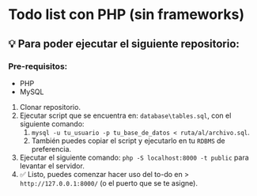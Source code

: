 # Todo list con PHP (sin frameworks)

## 💡 Para poder ejecutar el siguiente repositorio:

### Pre-requisitos:
- PHP
- MySQL

1. Clonar repositorio.
2. Ejecutar script que se encuentra en: `database\tables.sql`, con el siguiente comando:
   1. `mysql -u tu_usuario -p tu_base_de_datos < ruta/al/archivo.sql`.
   2. También puedes copiar el script y ejecutarlo en tu `RDBMS` de preferencia.
3. Ejecutar el siguiente comando: `php -S localhost:8000 -t public` para levantar el servidor.
4. ✅ Listo, puedes comenzar hacer uso del to-do en > `http://127.0.0.1:8000/` (o el puerto que se te asigne).
